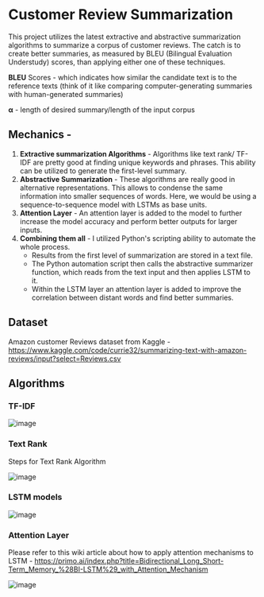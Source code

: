# Customer Review Summarization
This project utilizes the latest extractive and abstractive summarization algorithms to summarize a corpus of customer reviews. The catch is to create better summaries, as measured by  BLEU (Bilingual Evaluation Understudy) scores, than applying either one of these techniques. 

**BLEU** Scores - which indicates how similar the candidate text is to the reference texts (think of it like comparing computer-generating summaries with human-generated summaries)

**α** - length of desired summary/length of the input corpus

## Mechanics - 

1. **Extractive summarization Algorithms** - Algorithms like text rank/ TF-IDF are pretty good at finding unique keywords and phrases. This ability can be utilized to generate the first-level summary.
2. **Abstractive Summarization** - These algorithms are really good in alternative representations. This allows to condense the same information into smaller sequences of words. Here, we would be using a sequence-to-sequence model with LSTMs as base units.
3. **Attention Layer** - An attention layer is added to the model to further increase the model accuracy and perform better outputs for larger inputs.
4. **Combining them all** - I utilized Python's scripting ability to automate the whole process.
     * Results from the first level of summarization are stored in a text file.
     * The Python automation script then calls the abstractive summarizer function, which reads from the text input and then applies LSTM to it.
     * Within the LSTM layer an attention layer is added to improve the correlation between distant words and find better summaries. 


## Dataset

Amazon customer Reviews dataset from Kaggle - https://www.kaggle.com/code/currie32/summarizing-text-with-amazon-reviews/input?select=Reviews.csv

## Algorithms

### TF-IDF
       
![image](https://github.com/Apyarn95/Customer-Reviews-Summarization/assets/68912820/e21f17c0-e944-4037-ad88-3212e57549c0)

### Text Rank
Steps for Text Rank Algorithm

![image](https://github.com/Apyarn95/Customer-Reviews-Summarization/assets/68912820/8ba5b80c-5136-47c4-90ff-5e69df2b4de6)

### LSTM models

![image](https://github.com/Apyarn95/Customer-Reviews-Summarization/assets/68912820/f2615c7d-4c9b-449c-8284-f54761eb21b5)


### Attention Layer

Please refer to this wiki article about how to apply attention mechanisms to LSTM - https://primo.ai/index.php?title=Bidirectional_Long_Short-Term_Memory_%28BI-LSTM%29_with_Attention_Mechanism

![image](https://github.com/Apyarn95/Customer-Reviews-Summarization/assets/68912820/5027a726-dacf-475f-be13-b2a29405fb66)



